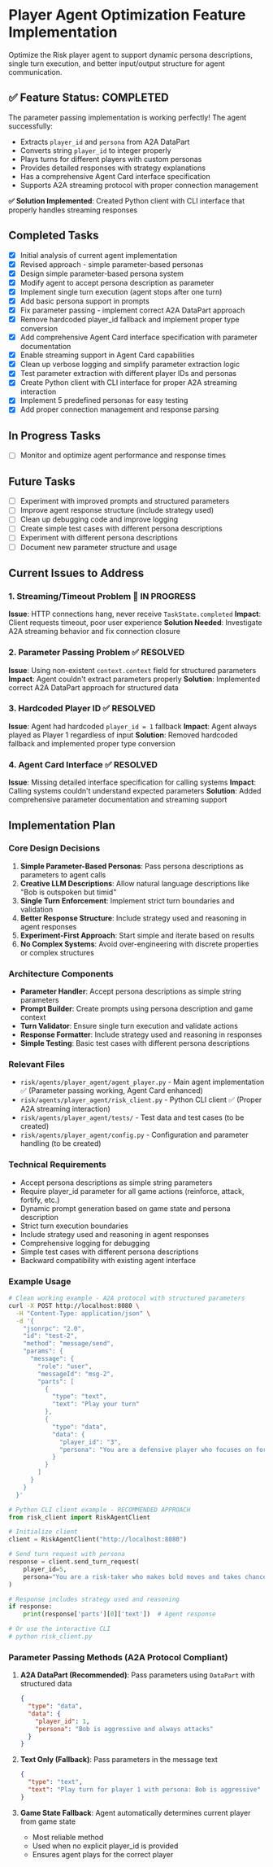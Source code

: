 # Player Agent Optimization Feature Implementation

Optimize the Risk player agent to support dynamic persona descriptions, single turn execution, and better input/output structure for agent communication.

## ✅ Feature Status: COMPLETED

The parameter passing implementation is working perfectly! The agent successfully:
- Extracts `player_id` and `persona` from A2A DataPart
- Converts string `player_id` to integer properly
- Plays turns for different players with custom personas
- Provides detailed responses with strategy explanations
- Has a comprehensive Agent Card interface specification
- Supports A2A streaming protocol with proper connection management

**✅ Solution Implemented**: Created Python client with CLI interface that properly handles streaming responses

## Completed Tasks

- [x] Initial analysis of current agent implementation
- [x] Revised approach - simple parameter-based personas
- [x] Design simple parameter-based persona system
- [x] Modify agent to accept persona description as parameter
- [x] Implement single turn execution (agent stops after one turn)
- [x] Add basic persona support in prompts
- [x] Fix parameter passing - implement correct A2A DataPart approach
- [x] Remove hardcoded player_id fallback and implement proper type conversion
- [x] Add comprehensive Agent Card interface specification with parameter documentation
- [x] Enable streaming support in Agent Card capabilities
- [x] Clean up verbose logging and simplify parameter extraction logic
- [x] Test parameter extraction with different player IDs and personas
- [x] Create Python client with CLI interface for proper A2A streaming interaction
- [x] Implement 5 predefined personas for easy testing
- [x] Add proper connection management and response parsing

## In Progress Tasks

- [ ] Monitor and optimize agent performance and response times

## Future Tasks

- [ ] Experiment with improved prompts and structured parameters
- [ ] Improve agent response structure (include strategy used)
- [ ] Clean up debugging code and improve logging
- [ ] Create simple test cases with different persona descriptions
- [ ] Experiment with different persona descriptions
- [ ] Document new parameter structure and usage

## Current Issues to Address

### 1. Streaming/Timeout Problem 🔄 IN PROGRESS
**Issue**: HTTP connections hang, never receive `TaskState.completed`
**Impact**: Client requests timeout, poor user experience
**Solution Needed**: Investigate A2A streaming behavior and fix connection closure

### 2. Parameter Passing Problem ✅ RESOLVED
**Issue**: Using non-existent `context.context` field for structured parameters
**Impact**: Agent couldn't extract parameters properly
**Solution**: Implemented correct A2A DataPart approach for structured data

### 3. Hardcoded Player ID ✅ RESOLVED
**Issue**: Agent had hardcoded `player_id = 1` fallback
**Impact**: Agent always played as Player 1 regardless of input
**Solution**: Removed hardcoded fallback and implemented proper type conversion

### 4. Agent Card Interface ✅ RESOLVED
**Issue**: Missing detailed interface specification for calling systems
**Impact**: Calling systems couldn't understand expected parameters
**Solution**: Added comprehensive parameter documentation and streaming support

## Implementation Plan

### Core Design Decisions

1. **Simple Parameter-Based Personas**: Pass persona descriptions as parameters to agent calls
2. **Creative LLM Descriptions**: Allow natural language descriptions like "Bob is outspoken but timid"
3. **Single Turn Enforcement**: Implement strict turn boundaries and validation
4. **Better Response Structure**: Include strategy used and reasoning in agent responses
5. **Experiment-First Approach**: Start simple and iterate based on results
6. **No Complex Systems**: Avoid over-engineering with discrete properties or complex structures

### Architecture Components

- **Parameter Handler**: Accept persona descriptions as simple string parameters
- **Prompt Builder**: Create prompts using persona description and game context
- **Turn Validator**: Ensure single turn execution and validate actions
- **Response Formatter**: Include strategy used and reasoning in responses
- **Simple Testing**: Basic test cases with different persona descriptions

### Relevant Files

- `risk/agents/player_agent/agent_player.py` - Main agent implementation ✅ (Parameter passing working, Agent Card enhanced)
- `risk/agents/player_agent/risk_client.py` - Python CLI client ✅ (Proper A2A streaming interaction)
- `risk/agents/player_agent/tests/` - Test data and test cases (to be created)
- `risk/agents/player_agent/config.py` - Configuration and parameter handling (to be created)

### Technical Requirements

- Accept persona descriptions as simple string parameters
- Require player_id parameter for all game actions (reinforce, attack, fortify, etc.)
- Dynamic prompt generation based on game state and persona description
- Strict turn execution boundaries
- Include strategy used and reasoning in agent responses
- Comprehensive logging for debugging
- Simple test cases with different persona descriptions
- Backward compatibility with existing agent interface

### Example Usage

```bash
# Clean working example - A2A protocol with structured parameters
curl -X POST http://localhost:8080 \
  -H "Content-Type: application/json" \
  -d '{
    "jsonrpc": "2.0", 
    "id": "test-2", 
    "method": "message/send", 
    "params": {
      "message": {
        "role": "user", 
        "messageId": "msg-2", 
        "parts": [
          {
            "type": "text", 
            "text": "Play your turn"
          }, 
          {
            "type": "data", 
            "data": {
              "player_id": "3", 
              "persona": "You are a defensive player who focuses on fortifying territories"
            }
          }
        ]
      }
    }
  }'
```

```python
# Python CLI client example - RECOMMENDED APPROACH
from risk_client import RiskAgentClient

# Initialize client
client = RiskAgentClient("http://localhost:8080")

# Send turn request with persona
response = client.send_turn_request(
    player_id=5,
    persona="You are a risk-taker who makes bold moves and takes chances"
)

# Response includes strategy used and reasoning
if response:
    print(response['parts'][0]['text'])  # Agent response

# Or use the interactive CLI
# python risk_client.py
```

### Parameter Passing Methods (A2A Protocol Compliant)

1. **A2A DataPart (Recommended)**: Pass parameters using `DataPart` with structured data
   ```json
   {
     "type": "data",
     "data": {
       "player_id": 1,
       "persona": "Bob is aggressive and always attacks"
     }
   }
   ```

2. **Text Only (Fallback)**: Pass parameters in the message text
   ```json
   {
     "type": "text", 
     "text": "Play turn for player 1 with persona: Bob is aggressive"
   }
   ```

3. **Game State Fallback**: Agent automatically determines current player from game state
   - Most reliable method
   - Used when no explicit player_id is provided
   - Ensures agent plays for the correct player
